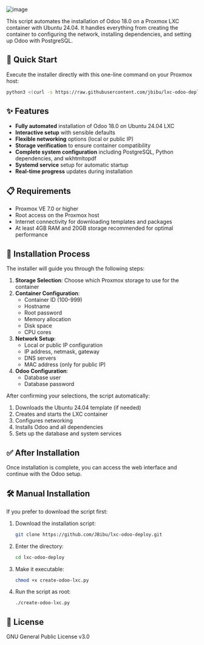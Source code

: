 ![image](https://github.com/user-attachments/assets/42b925c8-9780-47e6-9b85-4285ffe9dda7)

This script automates the installation of Odoo 18.0 on a Proxmox LXC container with Ubuntu 24.04. It handles everything from creating the container to configuring the network, installing dependencies, and setting up Odoo with PostgreSQL.

## 🚀 Quick Start

Execute the installer directly with this one-line command on your Proxmox host:

```bash
python3 <(curl -s https://raw.githubusercontent.com/jbibu/lxc-odoo-deploy/main/create-odoo-lxc.py)
```

## ✨ Features

- **Fully automated** installation of Odoo 18.0 on Ubuntu 24.04 LXC
- **Interactive setup** with sensible defaults
- **Flexible networking** options (local or public IP)
- **Storage verification** to ensure container compatibility
- **Complete system configuration** including PostgreSQL, Python dependencies, and wkhtmltopdf
- **Systemd service** setup for automatic startup
- **Real-time progress** updates during installation

## 📋 Requirements

- Proxmox VE 7.0 or higher
- Root access on the Proxmox host
- Internet connectivity for downloading templates and packages
- At least 4GB RAM and 20GB storage recommended for optimal performance

## 🔧 Installation Process

The installer will guide you through the following steps:

1. **Storage Selection**: Choose which Proxmox storage to use for the container
2. **Container Configuration**:
   - Container ID (100-999)
   - Hostname
   - Root password
   - Memory allocation
   - Disk space
   - CPU cores
3. **Network Setup**:
   - Local or public IP configuration
   - IP address, netmask, gateway
   - DNS servers
   - MAC address (only for public IP)
4. **Odoo Configuration**:
   - Database user
   - Database password

After confirming your selections, the script automatically:
1. Downloads the Ubuntu 24.04 template (if needed)
2. Creates and starts the LXC container
3. Configures networking
4. Installs Odoo and all dependencies
5. Sets up the database and system services

## ✅ After Installation

Once installation is complete, you can access the web interface and continue with the Odoo setup.


## 🛠️ Manual Installation

If you prefer to download the script first:

1. Download the installation script:
   ```bash
   git clone https://github.com/JBibu/lxc-odoo-deploy.git
   ```
   
2. Enter the directory:
   ```bash
   cd lxc-odoo-deploy
   ```

3. Make it executable:
   ```bash
   chmod +x create-odoo-lxc.py
   ```

4. Run the script as root:
   ```bash
   ./create-odoo-lxc.py
   ```
   
## 📜 License

GNU General Public License v3.0
